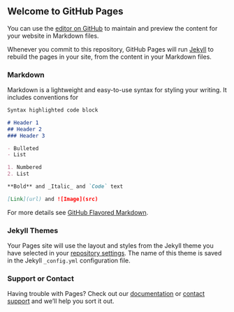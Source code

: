 ## Welcome to GitHub Pages

You can use the [editor on GitHub](https://github.com/katalyst17/git_class/edit/master/index.md) to maintain and preview the content for your website in Markdown files.

Whenever you commit to this repository, GitHub Pages will run [Jekyll](https://jekyllrb.com/) to rebuild the pages in your site, from the content in your Markdown files.

### Markdown

Markdown is a lightweight and easy-to-use syntax for styling your writing. It includes conventions for

```markdown
Syntax highlighted code block

# Header 1
## Header 2
### Header 3

- Bulleted
- List

1. Numbered
2. List

**Bold** and _Italic_ and `Code` text

[Link](url) and ![Image](src)
```

For more details see [GitHub Flavored Markdown](https://guides.github.com/features/mastering-markdown/).

### Jekyll Themes

Your Pages site will use the layout and styles from the Jekyll theme you have selected in your [repository settings](https://github.com/katalyst17/git_class/settings). The name of this theme is saved in the Jekyll `_config.yml` configuration file.

### Support or Contact

Having trouble with Pages? Check out our [documentation](https://help.github.com/categories/github-pages-basics/) or [contact support](https://github.com/contact) and we’ll help you sort it out.

<a target="_blank"
href=https://cloud.githubusercontent.com/assets/13423328/25853738/a943a910-3482-11e7-9850-6c1b71cdd240.png>
<img alt="PICTURE" width="0"
src=https://cloud.githubusercontent.com/assets/13423328/25853738/a943a910-3482-11e7-9850-6c1b71cdd240.png>
</a>
